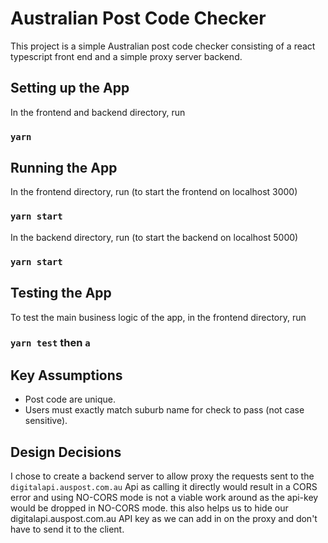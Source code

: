 # Australian Post Code Checker

This project is a simple Australian post code checker consisting of a react typescript front end and a simple proxy server backend.

## Setting up the App

In the frontend and backend directory, run

### `yarn`

## Running the App

In the frontend directory, run (to start the frontend on localhost 3000)

### `yarn start`

In the backend directory, run (to start the backend on localhost 5000)

### `yarn start`

## Testing the App

To test the main business logic of the app, in the frontend directory, run

### `yarn test` then `a`

## Key Assumptions 

  * Post code are unique.
  * Users must exactly match suburb name for check to pass (not case sensitive).


## Design Decisions

I chose to create a backend server to allow proxy the requests sent to the `digitalapi.auspost.com.au` Api as calling it directly would result in a CORS error and using NO-CORS mode is not a viable work around as the api-key would be dropped in NO-CORS mode. this also helps us to hide our digitalapi.auspost.com.au API key as we can add in on the proxy and don't have to send it to the client.
